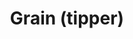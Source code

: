 ---
layout: child_layout/cargo_categories_category
title: Grain (tipper)
permalink: /cargo-categories/grain-transport/grain-tipper/
hero: /assets/img/content/hero/fullsize/grain_tipper.jpg
side_nav_id: 3
hero_classes: is-fullscreen
content_type: cargo_item
---